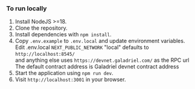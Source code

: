 
### To run locally

1. Install NodeJS >=18.
2. Clone the repository.
3. Install dependencies with `npm install`.
4. Copy `.env.example` to `.env.local` and update environment variables.  
Edit .env.local
`NEXT_PUBLIC_NETWORK` "local" defaults to `http://localhost:8545/`  
and anything else uses `https://devnet.galadriel.com/` as the RPC url  
The default contract address is Galadriel devnet contract address
5. Start the application using `npm run dev`.
6. Visit `http://localhost:3001` in your browser.

